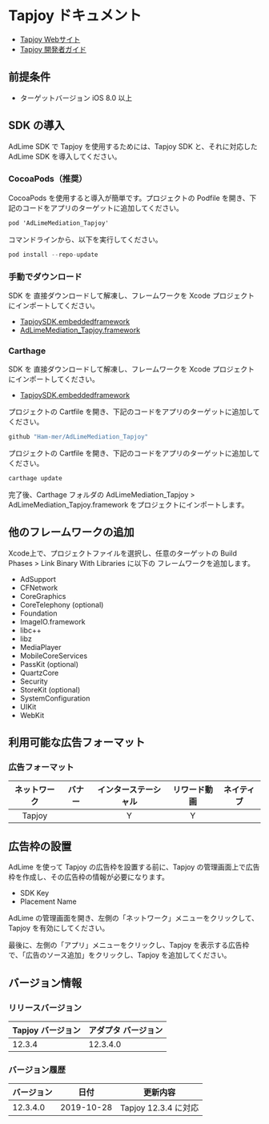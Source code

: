 # Tapjoy ドキュメント
- [Tapjoy Webサイト](https://www.tapjoy.com/)
- [Tapjoy 開発者ガイド](https://dev.tapjoy.com/sdk-integration/ios/getting-started-guide-publishers-ios/)

## 前提条件
- ターゲットバージョン iOS 8.0 以上

## SDK の導入
AdLime SDK で Tapjoy を使用するためには、Tapjoy SDK と、それに対応した AdLime SDK を導入してください。

### CocoaPods（推奨）

CocoaPods を使用すると導入が簡単です。プロジェクトの Podfile を開き、下記のコードをアプリのターゲットに追加してください。
```objectivec
pod 'AdLimeMediation_Tapjoy'
```

コマンドラインから、以下を実行してください。
```objectivec
pod install --repo-update
```

### 手動でダウンロード
SDK を 直接ダウンロードして解凍し、フレームワークを Xcode プロジェクトにインポートしてください。
- [TapjoySDK.embeddedframework](https://s3.amazonaws.com/tapjoy/sdks/TapjoySDK_iOS_v12.3.4.zip)
- [AdLimeMediation_Tapjoy.framework](https://github.com/Ham-mer/AdLime-iOS-Pub/raw/master/DownloadZip/AdLimeMediation_Tapjoy/12.3.4.0.zip)

### Carthage
SDK を 直接ダウンロードして解凍し、フレームワークを Xcode プロジェクトにインポートしてください。
- [TapjoySDK.embeddedframework](https://s3.amazonaws.com/tapjoy/sdks/TapjoySDK_iOS_v12.3.4.zip)

プロジェクトの Cartfile を開き、下記のコードをアプリのターゲットに追加してください。
```objectivec
github "Ham-mer/AdLimeMediation_Tapjoy"
```

プロジェクトの Cartfile を開き、下記のコードをアプリのターゲットに追加してください。
```objectivec
carthage update
```

完了後、Carthage フォルダの AdLimeMediation_Tapjoy > AdLimeMediation_Tapjoy.framework をプロジェクトにインポートします。

## 他のフレームワークの追加
Xcode上で、プロジェクトファイルを選択し、任意のターゲットの Build Phases > Link Binary With Libraries に以下の フレームワークを追加します。

- AdSupport
- CFNetwork
- CoreGraphics
- CoreTelephony  (optional)
- Foundation
- ImageIO.framework
- libc++
- libz
- MediaPlayer
- MobileCoreServices
- PassKit     (optional)
- QuartzCore    
- Security
- StoreKit     (optional)
- SystemConfiguration
- UIKit
- WebKit

## 利用可能な広告フォーマット

### 広告フォーマット
|ネットワーク|バナー|インターステーシャル|リワード動画|ネイティブ|
|:--------:|:---:|:--------------:|:---------:|:------:|
|Tapjoy    |     | Y              |    Y      |        |


## 広告枠の設置

AdLime を使って Tapjoy の広告枠を設置する前に、Tapjoy の管理画面上で広告枠を作成し、その広告枠の情報が必要になります。
- SDK Key
- Placement Name

AdLime の管理画面を開き、左側の「ネットワーク」メニューをクリックして、Tapjoy を有効にしてください。

最後に、左側の「アプリ」メニューをクリックし、Tapjoy を表示する広告枠で、「広告のソース追加」をクリックし、Tapjoy を追加してください。

## バージョン情報

### リリースバージョン
| Tapjoy バージョン | アダプタ バージョン |
|:-----------------|:----------------|
| 12.3.4           | 12.3.4.0        |

### バージョン履歴
| バージョン        | 日付       | 更新内容                           |
|-----------------|------------|----------------------------------|
| 12.3.4.0        | 2019-10-28 | Tapjoy 12.3.4  に対応             |